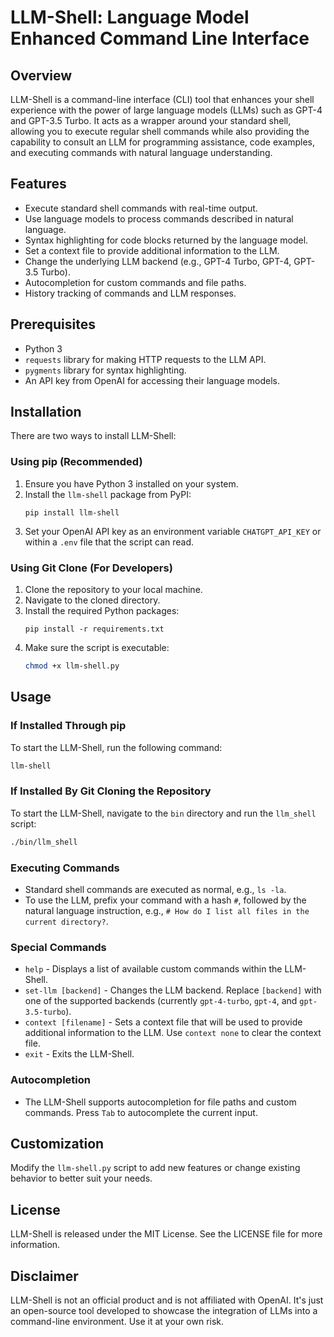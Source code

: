 # LLM-Shell: Language Model Enhanced Command Line Interface

## Overview
LLM-Shell is a command-line interface (CLI) tool that enhances your shell experience with the power of large language models (LLMs) such as GPT-4 and GPT-3.5 Turbo. It acts as a wrapper around your standard shell, allowing you to execute regular shell commands while also providing the capability to consult an LLM for programming assistance, code examples, and executing commands with natural language understanding.

## Features
- Execute standard shell commands with real-time output.
- Use language models to process commands described in natural language.
- Syntax highlighting for code blocks returned by the language model.
- Set a context file to provide additional information to the LLM.
- Change the underlying LLM backend (e.g., GPT-4 Turbo, GPT-4, GPT-3.5 Turbo).
- Autocompletion for custom commands and file paths.
- History tracking of commands and LLM responses.

## Prerequisites
- Python 3
- `requests` library for making HTTP requests to the LLM API.
- `pygments` library for syntax highlighting.
- An API key from OpenAI for accessing their language models.

## Installation

There are two ways to install LLM-Shell:

### Using pip (Recommended)

1. Ensure you have Python 3 installed on your system.
2. Install the `llm-shell` package from PyPI:
   ```
   pip install llm-shell
   ```
3. Set your OpenAI API key as an environment variable `CHATGPT_API_KEY` or within a `.env` file that the script can read.

### Using Git Clone (For Developers)

1. Clone the repository to your local machine.
2. Navigate to the cloned directory.
3. Install the required Python packages:
   ```
   pip install -r requirements.txt
   ```
4. Make sure the script is executable:
   ```sh
   chmod +x llm-shell.py
   ```

## Usage

### If Installed Through pip

To start the LLM-Shell, run the following command:

```sh
llm-shell
```
### If Installed By Git Cloning the Repository

To start the LLM-Shell, navigate to the `bin` directory and run the `llm_shell` script:

```sh
./bin/llm_shell
```
### Executing Commands

- Standard shell commands are executed as normal, e.g., `ls -la`.
- To use the LLM, prefix your command with a hash `#`, followed by the natural language instruction, e.g., `# How do I list all files in the current directory?`.

### Special Commands

- `help` - Displays a list of available custom commands within the LLM-Shell.
- `set-llm [backend]` - Changes the LLM backend. Replace `[backend]` with one of the supported backends (currently `gpt-4-turbo`, `gpt-4`, and `gpt-3.5-turbo`).
- `context [filename]` - Sets a context file that will be used to provide additional information to the LLM. Use `context none` to clear the context file.
- `exit` - Exits the LLM-Shell.

### Autocompletion

- The LLM-Shell supports autocompletion for file paths and custom commands. Press `Tab` to autocomplete the current input.

## Customization

Modify the `llm-shell.py` script to add new features or change existing behavior to better suit your needs.

## License

LLM-Shell is released under the MIT License. See the LICENSE file for more information.

## Disclaimer

LLM-Shell is not an official product and is not affiliated with OpenAI.
It's just an open-source tool developed to showcase the integration of LLMs into a command-line environment.
Use it at your own risk.

